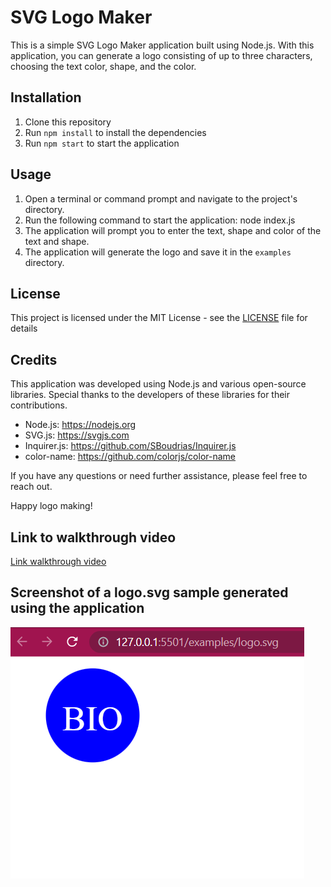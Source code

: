# SVG Logo Maker
This is a simple SVG Logo Maker application built using Node.js. With this application, you can generate a logo consisting of up to three characters, choosing the text color, shape, and the color.

## Installation
1. Clone this repository
2. Run `npm install` to install the dependencies
3. Run `npm start` to start the application

## Usage
1. Open a terminal or command prompt and navigate to the project's directory.
2. Run the following command to start the application: node index.js
3. The application will prompt you to enter the text, shape and color of the text and shape.
4. The application will generate the logo and save it in the `examples` directory.

## License
This project is licensed under the MIT License - see the [LICENSE](LICENSE) file for details

## Credits
This application was developed using Node.js and various open-source libraries. Special thanks to the developers of these libraries for their contributions.

* Node.js: https://nodejs.org
* SVG.js: https://svgjs.com
* Inquirer.js: https://github.com/SBoudrias/Inquirer.js
* color-name: https://github.com/colorjs/color-name

If you have any questions or need further assistance, please feel free to reach out.

Happy logo making!

## Link to walkthrough video 
[Link walkthrough video](https://watch.screencastify.com/v/EVAFO2Z26jDI2CYrqNfA)  

## Screenshot of a logo.svg sample generated using the application
![Screenshot of the application](./screenshot/Capture.PNG)